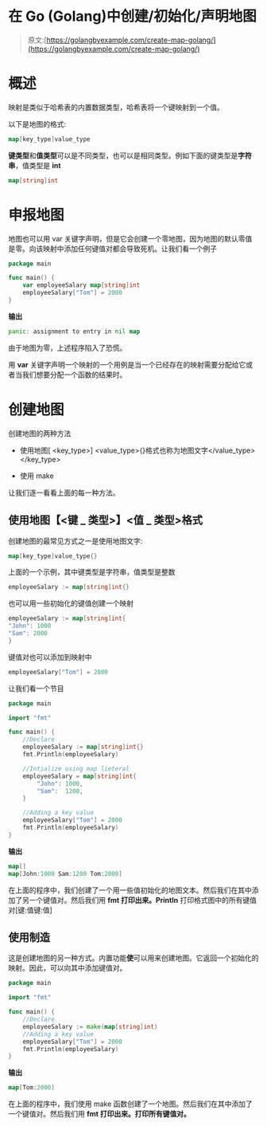 # 在 Go (Golang)中创建/初始化/声明地图

> 原文:[https://golangbyexample.com/create-map-golang/](https://golangbyexample.com/create-map-golang/)

# **概述**

映射是类似于哈希表的内置数据类型，哈希表将一个键映射到一个值。

以下是地图的格式:

```go
map[key_type]value_type
```

**键类型**和**值类型**可以是不同类型，也可以是相同类型。例如下面的键类型是**字符串**，值类型是 **int**

```go
map[string]int
```

# **申报地图**

地图也可以用 var 关键字声明，但是它会创建一个零地图，因为地图的默认零值是零。向该映射中添加任何键值对都会导致死机。让我们看一个例子

```go
package main

func main() {
    var employeeSalary map[string]int
    employeeSalary["Tom"] = 2000
}
```

**输出**

```go
panic: assignment to entry in nil map
```

由于地图为零，上述程序陷入了恐慌。

用 **var** 关键字声明一个映射的一个用例是当一个已经存在的映射需要分配给它或者当我们想要分配一个函数的结果时。

# **创建地图**

创建地图的两种方法

*   使用地图[ <key_type>] <value_type>{}格式也称为地图文字</value_type></key_type>

*   使用 make

让我们逐一看看上面的每一种方法。

## **使用地图【<键 _ 类型>】<值 _ 类型>格式**

创建地图的最常见方式之一是使用地图文字:

```go
map[key_type]value_type{}
```

上面的一个示例，其中键类型是字符串，值类型是整数

```go
employeeSalary := map[string]int{}
```

也可以用一些初始化的键值创建一个映射

```go
employeeSalary := map[string]int{
"John": 1000
"Sam": 2000
}
```

键值对也可以添加到映射中

```go
employeeSalary["Tom"] = 2000
```

让我们看一个节目

```go
package main

import "fmt"

func main() {
    //Declare
    employeeSalary := map[string]int{}
    fmt.Println(employeeSalary)

    //Intialize using map lieteral
    employeeSalary = map[string]int{
        "John": 1000,
        "Sam":  1200,
    }

    //Adding a key value
    employeeSalary["Tom"] = 2000
    fmt.Println(employeeSalary)
}
```

**输出**

```go
map[]
map[John:1000 Sam:1200 Tom:2000]
```

在上面的程序中，我们创建了一个用一些值初始化的地图文本。然后我们在其中添加了另一个键值对。然后我们用 **fmt 打印出来。Println** 打印格式图中的所有键值对[键:值键:值]

## **使用**制造

这是创建地图的另一种方式。内置功能**使**可以用来创建地图。它返回一个初始化的映射。因此，可以向其中添加键值对。

```go
package main

import "fmt"

func main() {
    //Declare
    employeeSalary := make(map[string]int)
    //Adding a key value
    employeeSalary["Tom"] = 2000
    fmt.Println(employeeSalary)
}
```

**输出**

```go
map[Tom:2000]
```

在上面的程序中，我们使用 make 函数创建了一个地图。然后我们在其中添加了一个键值对。然后我们用 **fmt 打印出来。打印所有键值对。**